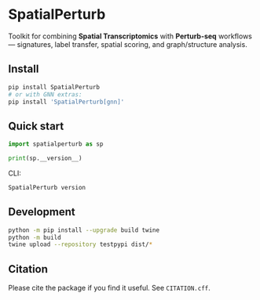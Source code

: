 # SpatialPerturb

Toolkit for combining **Spatial Transcriptomics** with **Perturb-seq** workflows — signatures, label transfer, spatial scoring, and graph/structure analysis.

## Install

```bash
pip install SpatialPerturb
# or with GNN extras:
pip install 'SpatialPerturb[gnn]'
```

## Quick start

```python
import spatialperturb as sp

print(sp.__version__)
```

CLI:
```bash
SpatialPerturb version
```

## Development

```bash
python -m pip install --upgrade build twine
python -m build
twine upload --repository testpypi dist/*
```

## Citation

Please cite the package if you find it useful. See `CITATION.cff`.
